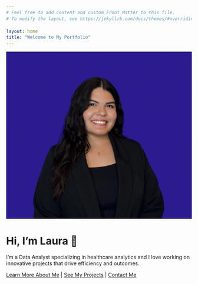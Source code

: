 ```yaml
---
# Feel free to add content and custom Front Matter to this file.
# To modify the layout, see https://jekyllrb.com/docs/themes/#overriding-theme-defaults

layout: home
title: "Welcome to My Portfolio"
---
```


<img src="/assets/images/headshot 2024.png" alt="Headshot of Laura" class="headshot">

# Hi, I’m Laura 👋

I’m a Data Analyst specializing in healthcare analytics and I love working on innovative projects that drive efficiency and outcomes. 

[Learn More About Me](/about) | [See My Projects](/projects) | [Contact Me](/contact)
